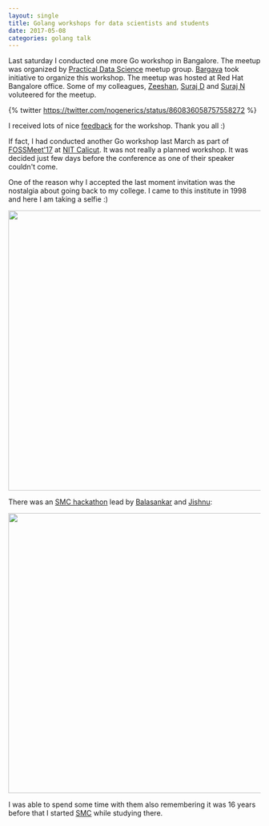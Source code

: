 ```yaml
---
layout: single
title: Golang workshops for data scientists and students
date: 2017-05-08
categories: golang talk
---
```


Last saturday I conducted one more Go workshop in Bangalore.  The
meetup was organized by [Practical Data
Science](https://www.meetup.com/Practical-Data-Science-Workshops-Bangalore/)
meetup group.  [Bargava](https://twitter.com/bargava) took initiative
to organize this workshop.  The meetup was hosted at Red Hat Bangalore
office.  Some of my colleagues,
[Zeeshan](https://twitter.com/@zee_10000), [Suraj
D](https://twitter.com/surajd_) and [Suraj
N](https://twitter.com/red_suraj) voluteered for the meetup.

{% twitter https://twitter.com/nogenerics/status/860836058757558272 %}


I received lots of nice
[feedback](https://www.meetup.com/Practical-Data-Science-Workshops-Bangalore/events/238824064)
for the workshop.  Thank you all :)

If fact, I had conducted another Go workshop last March as part of
[FOSSMeet'17](http://fossmeet.in) at [NIT
Calicut](https://en.wikipedia.org/wiki/National_Institute_of_Technology_Calicut).
It was not really a planned workshop.  It was decided just few days
before the conference as one of their speaker couldn't come.

One of the reason why I accepted the last moment invitation was the
nostalgia about going back to my college.  I came to this institute in
1998 and here I am taking a selfie :)

<img src="https://www.dropbox.com/s/5jswshhv44udzrc/mb.jpg?raw=1" style="width: 560px" />

There was an [SMC hackathon](https://smc.org.in) lead by
[Balasankar](https://twitter.com/cbalasankar) and
[Jishnu](https://twitter.com/jishnu7):

<img src="https://www.dropbox.com/s/5tiov2oqh13637g/smc.jpg?raw=1"
style="width: 560px" />

I was able to spend some time with them also remembering it was 16
years before that I started [SMC](https://ml.wikipedia.org/wiki/സ്വതന്ത്രമലയാളംകമ്പ്യൂട്ടിങ്ങ്) while studying there.